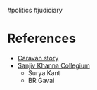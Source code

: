 #politics #judiciary

# References
- [Caravan story](https://caravanmagazine.in/law/adhivakta-parishad-rss-hold-judicial-system)
- [Sanjiv Khanna Collegium](https://www.barandbench.com/news/supreme-court-collegium-chief-justice-of-india-sanjiv-khanna)
	- Surya Kant
	- BR Gavai



